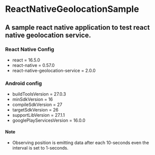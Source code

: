 # ReactNativeGeolocationSample

## A sample react native application to test react native geolocation service.

### React Native Config

- react = 16.5.0
- react-native = 0.57.0
- react-native-geolocation-service = 2.0.0

### Android config

- buildToolsVersion = 27.0.3
- minSdkVersion = 16
- compileSdkVersion = 27
- targetSdkVersion = 26
- supportLibVersion = 27.1.1
- googlePlayServicesVersion = 16.0.0

#### Note

- Observing position is emitting data after each 10-seconds even the interval is set to 1-seconds.